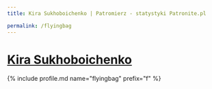 ```yaml
---
title: Kira Sukhoboichenko | Patromierz - statystyki Patronite.pl

permalink: /flyingbag
---
```


# [Kira Sukhoboichenko](https://patronite.pl/flyingbag)

{% include profile.md name="flyingbag" prefix="f" %}
